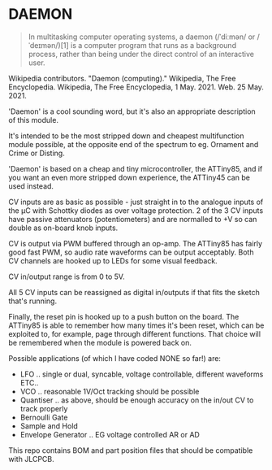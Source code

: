 # DAEMON

> In multitasking computer operating systems, a daemon (/ˈdiːmən/ or /ˈdeɪmən/)[1] is a computer program that runs as a background process, rather than being under the direct control of an interactive user.

Wikipedia contributors. "Daemon (computing)." Wikipedia, The Free Encyclopedia. Wikipedia, The Free Encyclopedia, 1 May. 2021. Web. 25 May. 2021.

'Daemon' is a cool sounding word, but it's also an appropriate description of this module.

It's intended to be the most stripped down and cheapest multifunction module possible, at the opposite end of the spectrum to eg. Ornament and Crime or Disting.

'Daemon' is based on a cheap and tiny microcontroller, the ATTiny85, and if you want an even more stripped down experience, the ATTiny45 can be used instead.

CV inputs are as basic as possible - just straight in to the analogue inputs of the μC with Schottky diodes as over voltage protection. 2 of the 3 CV inputs have passive attenuators (potentiometers) and are normalled to +V so can double as on-board knob inputs.

CV is output via PWM buffered through an op-amp. The ATTiny85 has fairly good fast PWM, so audio rate waveforms can be output acceptably. Both CV channels are hooked up to LEDs for some visual feedback.

CV in/output range is from 0 to 5V.

All 5 CV inputs can be reassigned as digital in/outputs if that fits the sketch that's running.

Finally, the reset pin is hooked up to a push button on the board. The ATTiny85 is able to remember how many times it's been reset, which can be exploited to, for example, page through different functions. That choice will be remembered when the module is powered back on.

Possible applications (of which I have coded NONE so far!) are:

- LFO .. single or dual, syncable, voltage controllable, different waveforms ETC..
- VCO .. reasonable 1V/Oct tracking should be possible
- Quantiser .. as above, should be enough accuracy on the in/out CV to track properly
- Bernoulli Gate
- Sample and Hold
- Envelope Generator .. EG voltage controlled AR or AD

This repo contains BOM and part position files that should be compatible with JLCPCB.
